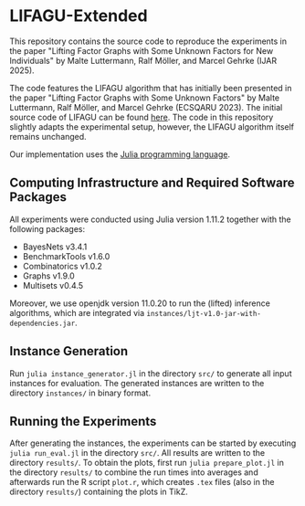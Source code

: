 # LIFAGU-Extended

This repository contains the source code to reproduce the experiments in the
paper "Lifting Factor Graphs with Some Unknown Factors for New Individuals"
by Malte Luttermann, Ralf Möller, and Marcel Gehrke (IJAR 2025).

The code features the LIFAGU algorithm that has initially been presented in the
paper "Lifting Factor Graphs with Some Unknown Factors" by Malte Luttermann,
Ralf Möller, and Marcel Gehrke (ECSQARU 2023).
The initial source code of LIFAGU can be found [here](https://github.com/StatisticalRelationalAI/LIFAGU/tree/master).
The code in this repository slightly adapts the experimental setup, however,
the LIFAGU algorithm itself remains unchanged.

Our implementation uses the [Julia programming language](https://julialang.org).

## Computing Infrastructure and Required Software Packages

All experiments were conducted using Julia version 1.11.2 together with the following packages:
- BayesNets v3.4.1
- BenchmarkTools v1.6.0
- Combinatorics v1.0.2
- Graphs v1.9.0
- Multisets v0.4.5

Moreover, we use openjdk version 11.0.20 to run the (lifted) inference
algorithms, which are integrated via
`instances/ljt-v1.0-jar-with-dependencies.jar`.

## Instance Generation

Run `julia instance_generator.jl` in the directory `src/` to generate all input
instances for evaluation.
The generated instances are written to the directory `instances/` in binary format.

## Running the Experiments

After generating the instances, the experiments can be started by executing
`julia run_eval.jl` in the directory `src/`.
All results are written to the directory `results/`.
To obtain the plots, first run `julia prepare_plot.jl` in the directory `results/`
to combine the run times into averages and afterwards run the R script `plot.r`,
which creates `.tex` files (also in the directory `results/`) containing the
plots in TikZ.